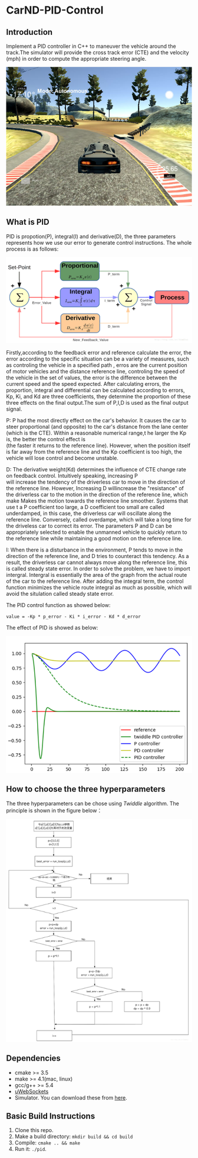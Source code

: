 # CarND-PID-Control

## Introduction

Implement a PID controller in C++ to maneuver the vehicle around the track.The simulator will provide the cross track error (CTE) and 
the velocity (mph) in order to compute the appropriate steering angle.

![](https://github.com/Luzhongyue/CarND-PID-Control/blob/master/Images/simulator.png)

## What is PID

PID is propotion(P), integral(I) and derivative(D), the three parameters represents how we use our error to generate control instructions. 
The whole process is as follows:

![](https://github.com/Luzhongyue/CarND-PID-Control/blob/master/Images/PID.png)

Firstly,according to the feedback error and reference calculate the error, the error according to the specific situation can be a variety 
of measures, such as controling the vehicle in a specified path , erros are the current position of motor vehicles and the distance 
reference line, controling the speed of the vehicle in the set of values, the error is the difference between the current speed and the 
speed expected. After calculating errors, the proportion, integral and differential can be calculated according to errors, Kp, Ki, and Kd 
are three coefficients, they determine the proportion of these three effects on the final output.The sum of P,I,D is used as the 
final output signal.

P: P had the most directly  effect on the car's behavior. It causes the car to steer proportional (and opposite) to the car's distance from
the lane center (which is the CTE). Within a reasonable numerical range,t he larger the Kp is, the better the control effect is  
(the faster it returns to the reference line). However, when the position itself is far away from the reference line and the Kp 
coefficient is too high, the vehicle will lose control and become unstable.

D: The derivative weight(Kd) determines the influence of CTE change rate on feedback control. Intuitively speaking, increasing P  
will increase the tendency of the driverless car to move in the direction of the reference line. However, Increasing  D  willincrease the
"resistance" of the driverless car to the motion in the direction of the reference line, which make Makes the motion towards the reference 
line smoother. Systems that use t a P coefficient too large, a D coefficient too small are called underdamped, in this case, the driverless
car will oscillate along the reference line. Conversely, called overdampe, which will take a long time for the driveless car to correct its
error. The parameters P and D can be appropriately selected to enable the unmanned vehicle to quickly return to the reference line while 
maintaining a good motion on the reference line.

I: When there is a disturbance in the environment, P tends to move in the direction of the reference line, and D tries to counteract this 
tendency. As a result, the driverless car cannot always move along the reference line, this is called steady state error. In order to solve
the problem, we have to import intergral. Intergral is essentially the area of the graph from the actual route of the car to the reference 
line. After adding the integral term, the control function minimizes the vehicle route integral as much as possible, which will avoid the 
situlation called steady state error. 

The PID control function as showed below:
```
value = -Kp * p_error - Ki * i_error - Kd * d_error
```

The effect of PID is showed as below:

![](https://github.com/Luzhongyue/CarND-PID-Control/blob/master/Images/pidcompare.png)

## How to choose the three hyperparameters

The three hyperparameters can be chose using *Twiddle* algorithm. The principle is shown in the figure below：

![](https://github.com/Luzhongyue/CarND-PID-Control/blob/master/Images/twiddle.png)


## Dependencies

* cmake >= 3.5
* make >= 4.1(mac, linux)
* gcc/g++ >= 5.4
* [uWebSockets](https://github.com/uWebSockets/uWebSockets)
* Simulator. You can download these from [here](https://github.com/udacity/self-driving-car-sim/releases).

## Basic Build Instructions

1. Clone this repo.
2. Make a build directory: `mkdir build && cd build`
3. Compile: `cmake .. && make`
4. Run it: `./pid`. 
